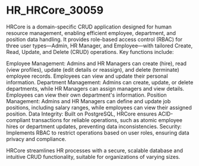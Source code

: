 # HR_HRCore_30059
HRCore is a domain-specific CRUD application designed for human resource management, enabling efficient employee, department, and position data handling. It provides role-based access control (RBAC) for three user types—Admin, HR Manager, and Employee—with tailored Create, Read, Update, and Delete (CRUD) operations. Key functions include:

Employee Management: Admins and HR Managers can create (hire), read (view profiles), update (edit details or reassign), and delete (terminate) employee records. Employees can view and update their personal information.
Department Management: Admins can create, update, or delete departments, while HR Managers can assign managers and view details. Employees can view their own department's information.
Position Management: Admins and HR Managers can define and update job positions, including salary ranges, while employees can view their assigned position.
Data Integrity: Built on PostgreSQL, HRCore ensures ACID-compliant transactions for reliable operations, such as atomic employee hires or department updates, preventing data inconsistencies.
Security: Implements RBAC to restrict operations based on user roles, ensuring data privacy and compliance.

HRCore streamlines HR processes with a secure, scalable database and intuitive CRUD functionality, suitable for organizations of varying sizes.

